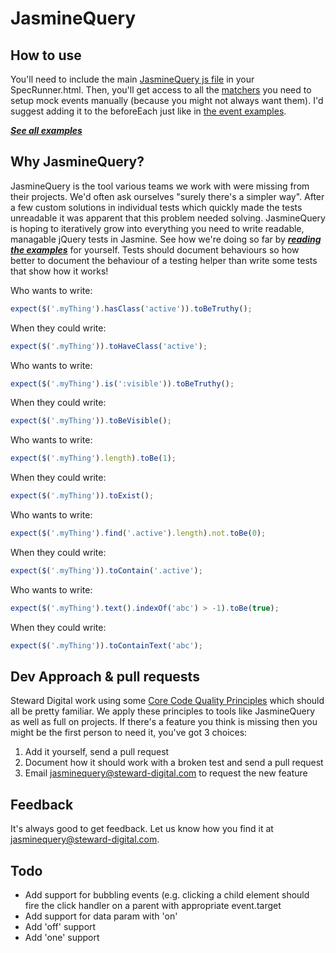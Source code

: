 JasmineQuery
===

How to use
---

You'll need to include the main [JasmineQuery js file](src/JasmineQuery.js) in your SpecRunner.html.  Then, you'll get access to all the [matchers](test/jasmine/spec/examples/matchers.js) you need to setup mock events manually (because you might not always want them).  I'd suggest adding it to the beforeEach just like in [the event examples](test/jasmine/spec/examples/events.js).

[***___See all examples___***](test/jasmine/spec/examples)

Why JasmineQuery?
---

JasmineQuery is the tool various teams we work with were missing from their projects.  We'd often ask ourselves "surely there's a simpler way".  After a few custom solutions in individual tests which quickly made the tests unreadable it was apparent that this problem needed solving.  JasmineQuery is hoping to iteratively grow into everything you need to write readable, managable jQuery tests in Jasmine.  See how we're doing so far by [***___reading the examples___***](test/jasmine/spec/examples) for yourself.  Tests should document behaviours so how better to document the behaviour of a testing helper than write some tests that show how it works!

Who wants to write:
```javascript
expect($('.myThing').hasClass('active')).toBeTruthy();
```
When they could write:
```javascript
expect($('.myThing')).toHaveClass('active');
```

Who wants to write:
```javascript
expect($('.myThing').is(':visible')).toBeTruthy();
```
When they could write:
```javascript
expect($('.myThing')).toBeVisible();
```

Who wants to write:
```javascript
expect($('.myThing').length).toBe(1);
```
When they could write:
```javascript
expect($('.myThing')).toExist();
```

Who wants to write:
```javascript
expect($('.myThing').find('.active').length).not.toBe(0);
```
When they could write:
```javascript
expect($('.myThing')).toContain('.active');
```

Who wants to write:
```javascript
expect($('.myThing').text().indexOf('abc') > -1).toBe(true);
```
When they could write:
```javascript
expect($('.myThing')).toContainText('abc');
```

Dev Approach & pull requests
---

Steward Digital work using some [Core Code Quality Principles](http://steward-digital.com/ccqp) which should all be pretty familiar.  We apply these principles to tools like JasmineQuery as well as full on projects.  If there's a feature you think is missing then you might be the first person to need it, you've got 3 choices:

1. Add it yourself, send a pull request
2. Document how it should work with a broken test and send a pull request
3. Email jasminequery@steward-digital.com to request the new feature

Feedback
---

It's always good to get feedback.  Let us know how you find it at jasminequery@steward-digital.com.

Todo
---
 - Add support for bubbling events (e.g. clicking a child element should fire the click handler on a parent with appropriate event.target
 - Add support for data param with 'on'
 - Add 'off' support
 - Add 'one' support
